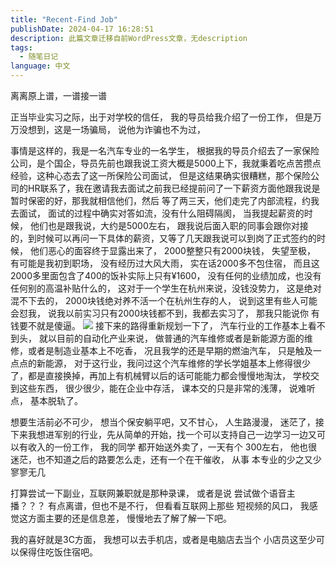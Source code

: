 ```yaml
---
title: "Recent-Find Job"
publishDate: 2024-04-17 16:28:51 
description: 此篇文章迁移自前WordPress文章，无description
tags:
  - 随笔日记
language: 中文
---
```


离离原上谱，一谱接一谱

正当毕业实习之际，出于对学校的信任， 我的导员给我介绍了一份工作， 但是万万没想到，这是一场骗局， 说他为诈骗也不为过，

事情是这样的，我是一名汽车专业的一名学生， 根据我的导员介绍去了一家保险公司，是个国企，导员先前也跟我说工资大概是5000上下，我就秉着吃点苦攒点经验，这种心态去了这一所保险公司面试， 但是这结果确实很糟糕，那个保险公司的HR联系了，我在邀请我去面试之前我已经提前问了一下薪资方面他跟我说是暂时保密的好，那我就相信他们，然后 等了两三天，他们走完了内部流程，约我去面试， 面试的过程中确实对答如流，没有什么阻碍隔阂， 当我提起薪资的时候， 他们也是跟我说，大约是5000左右， 跟我说后面入职的同事会跟你对接的，到时候可以再问一下具体的薪资，又等了几天跟我说可以到岗了正式签约的时候， 他们恶心的面容终于显露出来了， 2000整整只有2000块钱， 失望至极， 有可能是我初到职场， 没有经历过大风大雨， 实在话2000多不包住宿， 而且这2000多里面包含了400的饭补实际上只有¥1600， 没有任何的业绩加成，也没有任何别的高温补贴什么的， 这对于一个学生在杭州来说，没钱没势力， 这是绝对混不下去的， 2000块钱绝对养不活一个在杭州生存的人， 说到这里有些人可能会怼我， 说我以前实习只有2000块钱都不到，我都去实习了， 那我只能说你 有钱要不就是傻逼。 ![](https://cpic2024.qiu.icu/uploads/piclist/202404200035113.webp) 接下来的路得重新规划一下了， 汽车行业的工作基本上看不到头， 就以目前的自动化产业来说， 做普通的汽车维修或者是新能源方面的维修，或者是制造业基本上不吃香， 况且我学的还是早期的燃油汽车， 只是触及一点点的新能源， 对于这行业，我问过这个汽车维修的学长学姐基本上修得很少了，都是直接换掉，再加上有机械臂以后的话可能能力都会慢慢地淘汰， 学校交到这些东西， 很少很少，能在企业中存活， 课本交的只是非常的浅薄， 说难听点， 基本脱轨了。

想要生活前必不可少， 想当个保安躺平吧，又不甘心， 人生路漫漫， 迷茫了，接下来我想进军别的行业，先从简单的开始，找一个可以支持自己一边学习一边又可以有收入的一份工作， 我的同学 都开始送外卖了，一天有个 300左右， 他也很迷茫，也不知道之后的路要怎么走，还有一个在干催收， 从事 本专业的少之又少寥寥无几

打算尝试一下副业，互联网兼职就是那种录课， 或者是说 尝试做个语音主播？？？ 有点离谱，但也不是不行， 但看看互联网上那些 短视频的风口， 我感觉这方面主要的还是信息差， 慢慢地去了解了解一下吧。

我的喜好就是3C方面， 我想可以去手机店，或者是电脑店去当个 小店员这至少可以保得住吃饭住宿吧。
